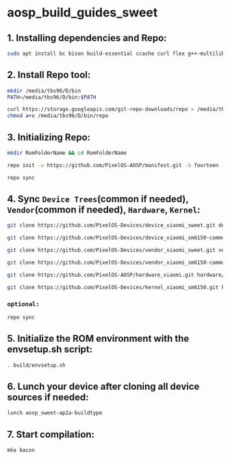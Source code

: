 # aosp_build_guides_sweet

## 1. Installing dependencies and Repo:
```bash
sudo apt install bc bison build-essential ccache curl flex g++-multilib gcc-multilib git git-lfs gnupg gperf imagemagick lib32ncurses-dev lib32readline-dev lib32z1-dev liblz4-tool libncurses libncurses-dev libsdl1.2-dev libssl-dev libwxgtk3.0-gtk3-dev libxml2 libxml2-utils lzop pngcrush rsync schedtool squashfs-tools xsltproc zip zlib1g-dev
```

## 2. Install Repo tool:
```bash
mkdir /media/tbs96/D/bin
PATH=/media/tbs96/D/bin:$PATH
```
```bash
curl https://storage.googleapis.com/git-repo-downloads/repo > /media/tbs96/D/bin/repo
chmod a+x /media/tbs96/D/bin/repo
```

## 3. Initializing Repo:
```bash
mkdir RomFolderName && cd RomFolderName
```
```bash
repo init -u https://github.com/PixelOS-AOSP/manifest.git -b fourteen --git-lfs
```
```bash
repo sync
```

## 4. Sync `Device Trees`(common if needed), `Vendor`(common if needed), `Hardware`, `Kernel`:

```bash
git clone https://github.com/PixelOS-Devices/device_xiaomi_sweet.git device/xiaomi/sweet
```
```bash
git clone https://github.com/PixelOS-Devices/device_xiaomi_sm6150-common.git device/xiaomi/sm6150-common
```
```bash
git clone https://github.com/PixelOS-Devices/vendor_xiaomi_sweet.git vendor/xiaomi/sweet
```
```bash
git clone https://github.com/PixelOS-Devices/vendor_xiaomi_sm6150-common.git vendor/xiaomi/sm-6150-common
```
```bash
git clone https://github.com/PixelOS-AOSP/hardware_xiaomi.git hardware/xiaomi
```
```bash
git clone https://github.com/PixelOS-Devices/kernel_xiaomi_sm6150.git kernel/xiaomi/sm6150
```
### `optional:`
```bash
repo sync
```

## 5. Initialize the ROM environment with the envsetup.sh script:
```bash
. build/envsetup.sh
```

## 6. Lunch your device after cloning all device sources if needed:
```bash
lunch aosp_sweet-ap2a-buildtype
```

## 7. Start compilation:
```bash
mka bacon
```
